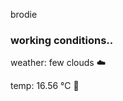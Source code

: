 brodie

<!--weather_start-->
### working conditions..

weather: few clouds ☁️

temp: 16.56 °C 👕

<!--weather_end-->
